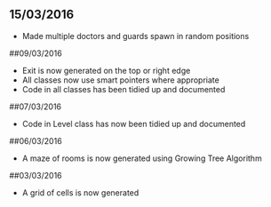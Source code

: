 ## 15/03/2016
* Made multiple doctors and guards spawn in random positions

##09/03/2016
* Exit is now generated on the top or right edge
* All classes now use smart pointers where appropriate
* Code in all classes has been tidied up and documented

##07/03/2016
* Code in Level class has now been tidied up and documented

##06/03/2016
* A maze of rooms is now generated using Growing Tree Algorithm

##03/03/2016
* A grid of cells is now generated





